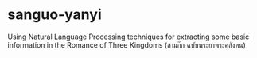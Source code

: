 # sanguo-yanyi
Using Natural Language Processing techniques for extracting some basic information in the Romance of Three Kingdoms (สามก๊ก ฉบับพระยาพระคลังหน)
